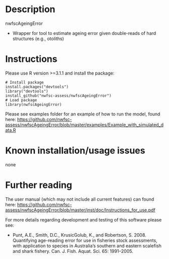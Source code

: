 Description
================
nwfscAgeingError
* Wrapper for tool to estimate ageing error given double-reads of hard structures (e.g., otoliths)


Instructions
=============

Please use R version >=3.1.1 and install the package:

    # Install package
    install.packages("devtools")
    library("devtools")
    install_github("nwfsc-assess/nwfscAgeingError")
    # Load package
    library(nwfscAgeingError)

Please see examples folder for an example of how to run the model, found here:
https://github.com/nwfsc-assess/nwfscAgeingError/blob/master/examples/Example_with_simulated_data.R

Known installation/usage issues
=============
none

Further reading
=============
The user manual (which may not include all current features) can found here:
https://github.com/nwfsc-assess/nwfscAgeingError/blob/master/inst/doc/Instructions_for_use.pdf

For more details regarding development and testing of this software please see:
* Punt, A.E., Smith, D.C., KrusicGolub, K., and Robertson, S. 2008. Quantifying age-reading error for use in fisheries stock assessments, with application to species in Australia’s southern and eastern scalefish and shark fishery. Can. J. Fish. Aquat. Sci. 65: 1991–2005.

